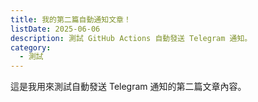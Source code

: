```yaml
---
title: 我的第二篇自動通知文章！
listDate: 2025-06-06
description: 測試 GitHub Actions 自動發送 Telegram 通知。
category:
  - 測試
---
```

這是我用來測試自動發送 Telegram 通知的第二篇文章內容。
